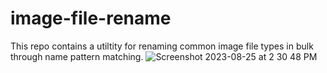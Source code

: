 # image-file-rename

This repo contains a utiltity for renaming common image file types in bulk through name pattern matching.
![Screenshot 2023-08-25 at 2 30 48 PM](https://github.com/PaulWalters3/image-file-rename/assets/136376763/e1a1671b-5252-4e6a-ac1a-8370b9ee5fd3)
